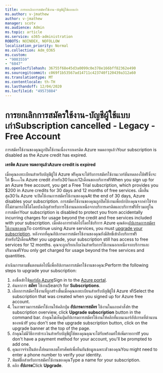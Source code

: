 ```yaml
---
title: การยกเลิกการสมัครใช้งาน-บัญชีผู้ใช้แบบเก่า
ms.author: v-jmathew
author: v-jmathew
manager: scotv
ms.audience: Admin
ms.topic: article
ms.service: o365-administration
ROBOTS: NOINDEX, NOFOLLOW
localization_priority: Normal
ms.collection: Adm_O365
ms.custom:
- "9003559"
- "6847"
ms.openlocfilehash: 36755f68e45d3a0099c0e378e166bff82362e490
ms.sourcegitcommit: c069f1b53567ad14711c423740f120439a312a60
ms.translationtype: MT
ms.contentlocale: th-TH
ms.lasthandoff: 12/04/2020
ms.locfileid: "49573884"
---
```

# <a name="subscription-cancelled---legacy---free-account"></a><span data-ttu-id="fa2e6-102">การยกเลิกการสมัครใช้งาน-บัญชีผู้ใช้แบบเก่า</span><span class="sxs-lookup"><span data-stu-id="fa2e6-102">Subscription cancelled - Legacy - Free Account</span></span>

<span data-ttu-id="fa2e6-103">การสมัครใช้งานของคุณถูกปิดใช้งานเนื่องจากเครดิต Azure หมดอายุแล้ว</span><span class="sxs-lookup"><span data-stu-id="fa2e6-103">Your subscription is disabled as the Azure credit has expired.</span></span>

<span data-ttu-id="fa2e6-104">**เครดิต Azure หมดอายุแล้ว**</span><span class="sxs-lookup"><span data-stu-id="fa2e6-104">**Azure credit is expired**</span></span>

<span data-ttu-id="fa2e6-105">เมื่อคุณลงทะเบียนสำหรับบัญชีผู้ใช้ Azure ฟรีคุณจะได้รับการสมัครใช้งานเวอร์ชันทดลองใช้ฟรีซึ่งจะให้ $๒๐๐ใน Azure credit สำหรับ30วันและ12เดือนของบริการฟรี</span><span class="sxs-lookup"><span data-stu-id="fa2e6-105">When you sign up for an Azure free account, you get a Free Trial subscription, which provides you $200 in Azure credits for 30 days and 12 months of free services.</span></span> <span data-ttu-id="fa2e6-106">เมื่อสิ้นสุด30วัน Azure จะปิดใช้งานการสมัครใช้งานของคุณ</span><span class="sxs-lookup"><span data-stu-id="fa2e6-106">At the end of 30 days, Azure disables your subscription.</span></span> <span data-ttu-id="fa2e6-107">การสมัครใช้งานของคุณถูกปิดใช้งานเพื่อปกป้องคุณจากค่าใช้จ่ายที่ไม่สามารถใช้ได้โดยบังเอิญสำหรับการใช้งานนอกเหนือจากบริการเครดิตและบริการฟรีที่รวมอยู่ในการสมัคร</span><span class="sxs-lookup"><span data-stu-id="fa2e6-107">Your subscription is disabled to protect you from accidentally incurring charges for usage beyond the credit and free services included with your subscription.</span></span> <span data-ttu-id="fa2e6-108">เมื่อต้องการทำต่อไปโดยใช้บริการ Azure คุณต้อง[อัปเกรดการสมัครใช้งานของคุณ](https://docs.microsoft.com/azure/cost-management-billing/manage/upgrade-azure-subscription)</span><span class="sxs-lookup"><span data-stu-id="fa2e6-108">To continue using Azure services, you must [upgrade your subscription](https://docs.microsoft.com/azure/cost-management-billing/manage/upgrade-azure-subscription).</span></span> <span data-ttu-id="fa2e6-109">หลังจากที่คุณอัปเกรดการสมัครใช้งานของคุณยังมีสิทธิ์เข้าถึงบริการฟรีสำหรับ12เดือน</span><span class="sxs-lookup"><span data-stu-id="fa2e6-109">After you upgrade, your subscription still has access to free services for 12 months.</span></span> <span data-ttu-id="fa2e6-110">คุณจะถูกเรียกเก็บเงินสำหรับการใช้งานนอกเหนือจากบริการและปริมาณฟรี</span><span class="sxs-lookup"><span data-stu-id="fa2e6-110">You only get charged for usage beyond the free services and quantities.</span></span>

<span data-ttu-id="fa2e6-111">ดำเนินการตามขั้นตอนต่อไปนี้เพื่ออัปเกรดการสมัครใช้งานของคุณ:</span><span class="sxs-lookup"><span data-stu-id="fa2e6-111">Perform the following steps to upgrade your subscription:</span></span>

1. <span data-ttu-id="fa2e6-112">ลงชื่อเข้าใช้[พอร์ทัล Azure](https://portal.azure.com/)</span><span class="sxs-lookup"><span data-stu-id="fa2e6-112">Sign in to the [Azure portal](https://portal.azure.com/).</span></span>
2. <span data-ttu-id="fa2e6-113">ค้นหาการ **สมัคร** ใช้งาน</span><span class="sxs-lookup"><span data-stu-id="fa2e6-113">Search for **Subscriptions**.</span></span>
3. <span data-ttu-id="fa2e6-114">เลือกการสมัครใช้งานที่ถูกสร้างขึ้นเมื่อคุณลงทะเบียนสำหรับบัญชีผู้ใช้ Azure ฟรี</span><span class="sxs-lookup"><span data-stu-id="fa2e6-114">Select the subscription that was created when you signed up for Azure free account.</span></span>
4. <span data-ttu-id="fa2e6-115">ในภาพรวมการสมัครใช้งานให้คลิกปุ่ม **อัปเกรดการสมัคร** ใช้งานในแถบคำสั่ง</span><span class="sxs-lookup"><span data-stu-id="fa2e6-115">In the subscription overview, click **Upgrade subscription** button in the command bar.</span></span> <span data-ttu-id="fa2e6-116">ถ้าคุณไม่เห็นปุ่มอัปเกรดการสมัครใช้งานให้คลิกที่แบนเนอร์อัปเกรดที่ด้านบนของหน้า</span><span class="sxs-lookup"><span data-stu-id="fa2e6-116">If you don't see the upgrade subscription button, click on the upgrade banner at the top of the page.</span></span>
5. <span data-ttu-id="fa2e6-117">ถ้าคุณไม่มีวิธีการชำระเงินสำหรับบัญชีผู้ใช้ของคุณคุณจะได้รับพร้อมท์ให้เพิ่มรายการ</span><span class="sxs-lookup"><span data-stu-id="fa2e6-117">If you don't have a payment method for your account, you'll be prompted to add one.</span></span>
6. <span data-ttu-id="fa2e6-118">คุณอาจจำเป็นต้องใส่หมายเลขโทรศัพท์เพื่อยืนยันข้อมูลเฉพาะตัวของคุณ</span><span class="sxs-lookup"><span data-stu-id="fa2e6-118">You might need to enter a phone number to verify your identity.</span></span>
7. <span data-ttu-id="fa2e6-119">พิมพ์ชื่อสำหรับการสมัครใช้งานของคุณ</span><span class="sxs-lookup"><span data-stu-id="fa2e6-119">Type a name for your subscription.</span></span>
8. <span data-ttu-id="fa2e6-120">คลิก **อัปเกรด**</span><span class="sxs-lookup"><span data-stu-id="fa2e6-120">Click  **Upgrade**.</span></span>
